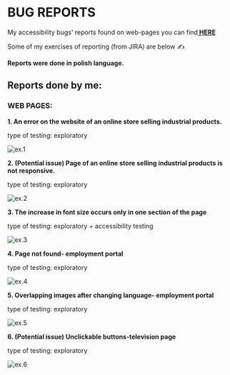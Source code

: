 # BUG REPORTS

My accessibility bugs' reports found on web-pages you can find<a href= https://github.com/amiszkiel/BUG_REPORTS/blob/master/accesability%20testing-%20bugs%20reports.pdf><b> HERE </b></a>

Some of my exercises of reporting (from JIRA) are below &#9997;

<p><b>Reports were done in polish language.</b><p>

## Reports done by me:

### WEB PAGES:

<p><b> 1. An error on the website of an online store selling industrial products. </b></p>
<p>type of testing: exploratory</p>

![ex.1](1_quantityofproduct-grafix.jpg)

<p><b> 2. (Potential issue) Page of an online store selling industrial products is not responsive. </b><p>
<p>type of testing: exploratory</p>

![ex.2](2_grafix_responsywnosc.jpg)

<p><b> 3. The increase in font size occurs only in one section of the page </b><p>
<p>type of testing: exploratory + accessibility testing</p>

![ex.3](3_dostepnosc_lapypl.jpg)

<p><b> 4. Page not found- employment portal </b><p>
<p>type of testing: exploratory</p>

![ex.4](4_loteriaparagonowa_suwalkigov.jpg)

<p><b> 5. Overlapping images after changing language- employment portal  </b></p>
<p>type of testing: exploratory</p>

![ex.5](5_nachodzaceobrazy_suwalkigov.jpg)

<p><b> 6. (Potential issue) Unclickable buttons-television page </b><p>
<p>type of testing: exploratory</p>

![ex.6](6_nieklikalna_mapa_tvsuwalki.jpg)
